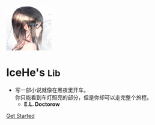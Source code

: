 ![avatar](_docsify/avatar-120.png)

# IceHe's <small>Lib</small>

<!-- > Done is better than perfect. -->

<!-- - Tech & Life / Tool / Hobby / Resume -->
<!-- - Wiki：Never memorize something that you can look up. -->
<!-- - **Albert Einstein** -->

- 写一部小说就像在黑夜里开车。<br/>你只能看到车灯照亮的部分，但是你却可以走完整个旅程。
    - **E.L. Doctorow**

[Get Started](#索引)

<!-- Ref : https://docsify.js.org/#/cover -->
